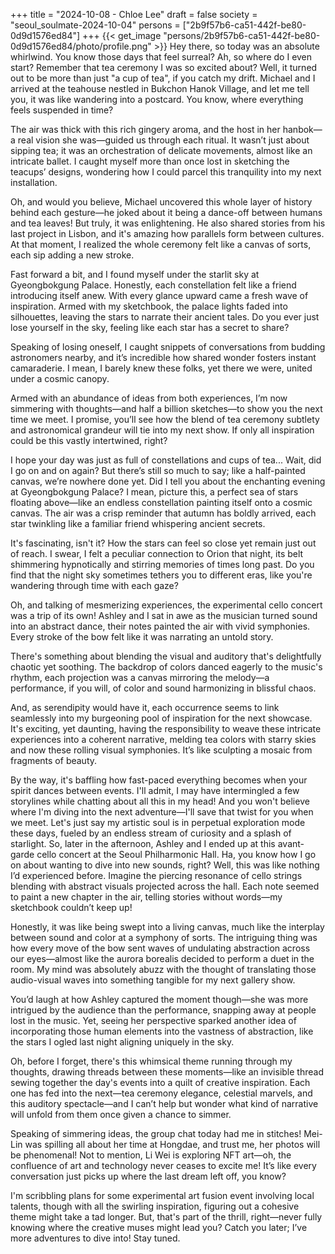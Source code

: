 +++
title = "2024-10-08 - Chloe Lee"
draft = false
society = "seoul_soulmate-2024-10-04"
persons = ["2b9f57b6-ca51-442f-be80-0d9d1576ed84"]
+++
{{< get_image "persons/2b9f57b6-ca51-442f-be80-0d9d1576ed84/photo/profile.png" >}}
Hey there, so today was an absolute whirlwind. You know those days that feel surreal?
Ah, so where do I even start? Remember that tea ceremony I was so excited about? Well, it turned out to be more than just "a cup of tea", if you catch my drift. Michael and I arrived at the teahouse nestled in Bukchon Hanok Village, and let me tell you, it was like wandering into a postcard. You know, where everything feels suspended in time? 

The air was thick with this rich gingery aroma, and the host in her hanbok—a real vision she was—guided us through each ritual. It wasn’t just about sipping tea; it was an orchestration of delicate movements, almost like an intricate ballet. I caught myself more than once lost in sketching the teacups’ designs, wondering how I could parcel this tranquility into my next installation. 

Oh, and would you believe, Michael uncovered this whole layer of history behind each gesture—he joked about it being a dance-off between humans and tea leaves! But truly, it was enlightening. He also shared stories from his last project in Lisbon, and it's amazing how parallels form between cultures. At that moment, I realized the whole ceremony felt like a canvas of sorts, each sip adding a new stroke.

Fast forward a bit, and I found myself under the starlit sky at Gyeongbokgung Palace. Honestly, each constellation felt like a friend introducing itself anew. With every glance upward came a fresh wave of inspiration. Armed with my sketchbook, the palace lights faded into silhouettes, leaving the stars to narrate their ancient tales. Do you ever just lose yourself in the sky, feeling like each star has a secret to share?

Speaking of losing oneself, I caught snippets of conversations from budding astronomers nearby, and it’s incredible how shared wonder fosters instant camaraderie. I mean, I barely knew these folks, yet there we were, united under a cosmic canopy.

Armed with an abundance of ideas from both experiences, I’m now simmering with thoughts—and half a billion sketches—to show you the next time we meet. I promise, you’ll see how the blend of tea ceremony subtlety and astronomical grandeur will tie into my next show. If only all inspiration could be this vastly intertwined, right?

I hope your day was just as full of constellations and cups of tea... Wait, did I go on and on again? But there’s still so much to say; like a half-painted canvas, we’re nowhere done yet.
Did I tell you about the enchanting evening at Gyeongbokgung Palace? I mean, picture this, a perfect sea of stars floating above—like an endless constellation painting itself onto a cosmic canvas. The air was a crisp reminder that autumn has boldly arrived, each star twinkling like a familiar friend whispering ancient secrets.

It's fascinating, isn't it? How the stars can feel so close yet remain just out of reach. I swear, I felt a peculiar connection to Orion that night, its belt shimmering hypnotically and stirring memories of times long past. Do you find that the night sky sometimes tethers you to different eras, like you're wandering through time with each gaze?

Oh, and talking of mesmerizing experiences, the experimental cello concert was a trip of its own! Ashley and I sat in awe as the musician turned sound into an abstract dance, their notes painted the air with vivid symphonies. Every stroke of the bow felt like it was narrating an untold story.

There's something about blending the visual and auditory that's delightfully chaotic yet soothing. The backdrop of colors danced eagerly to the music's rhythm, each projection was a canvas mirroring the melody—a performance, if you will, of color and sound harmonizing in blissful chaos.

And, as serendipity would have it, each occurrence seems to link seamlessly into my burgeoning pool of inspiration for the next showcase. It's exciting, yet daunting, having the responsibility to weave these intricate experiences into a coherent narrative, melding tea colors with starry skies and now these rolling visual symphonies. It’s like sculpting a mosaic from fragments of beauty.

By the way, it's baffling how fast-paced everything becomes when your spirit dances between events. I'll admit, I may have intermingled a few storylines while chatting about all this in my head! And you won't believe where I'm diving into the next adventure—I'll save that twist for you when we meet. Let's just say my artistic soul is in perpetual exploration mode these days, fueled by an endless stream of curiosity and a splash of starlight.
So, later in the afternoon, Ashley and I ended up at this avant-garde cello concert at the Seoul Philharmonic Hall. Ha, you know how I go on about wanting to dive into new sounds, right? Well, this was like nothing I’d experienced before. Imagine the piercing resonance of cello strings blending with abstract visuals projected across the hall. Each note seemed to paint a new chapter in the air, telling stories without words—my sketchbook couldn’t keep up!

Honestly, it was like being swept into a living canvas, much like the interplay between sound and color at a symphony of sorts. The intriguing thing was how every move of the bow sent waves of undulating abstraction across our eyes—almost like the aurora borealis decided to perform a duet in the room. My mind was absolutely abuzz with the thought of translating those audio-visual waves into something tangible for my next gallery show.

You’d laugh at how Ashley captured the moment though—she was more intrigued by the audience than the performance, snapping away at people lost in the music. Yet, seeing her perspective sparked another idea of incorporating those human elements into the vastness of abstraction, like the stars I ogled last night aligning uniquely in the sky.

Oh, before I forget, there's this whimsical theme running through my thoughts, drawing threads between these moments—like an invisible thread sewing together the day's events into a quilt of creative inspiration. Each one has fed into the next—tea ceremony elegance, celestial marvels, and this auditory spectacle—and I can’t help but wonder what kind of narrative will unfold from them once given a chance to simmer.

Speaking of simmering ideas, the group chat today had me in stitches! Mei-Lin was spilling all about her time at Hongdae, and trust me, her photos will be phenomenal! Not to mention, Li Wei is exploring NFT art—oh, the confluence of art and technology never ceases to excite me! It’s like every conversation just picks up where the last dream left off, you know? 

I'm scribbling plans for some experimental art fusion event involving local talents, though with all the swirling inspiration, figuring out a cohesive theme might take a tad longer. But, that's part of the thrill, right—never fully knowing where the creative muses might lead you?
Catch you later; I’ve more adventures to dive into! Stay tuned.
